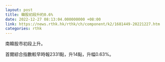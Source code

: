 ```yaml
---
layout: post
title: 韓股初段升約0.6%
date: 2022-12-27 08:13:04.000000000 +08:00
link: https://news.rthk.hk/rthk/ch/component/k2/1681449-20221227.htm
categories: rthk
---
```


南韓股市初段上升。

首爾綜合指數較早時報2331點，升14點，升幅0.63%。
